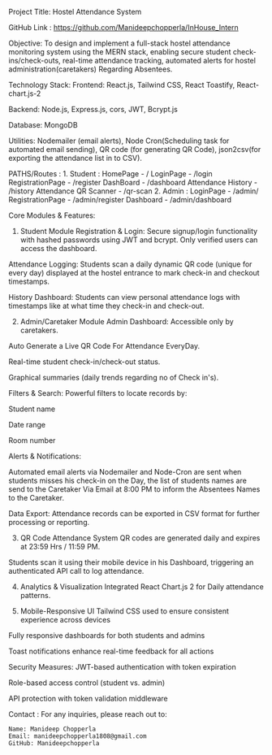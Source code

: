 Project Title:
Hostel Attendance System

GitHub Link : https://github.com/Manideepchopperla/InHouse_Intern

Objective:
To design and implement a full-stack hostel attendance monitoring system using the MERN stack, enabling secure student check-ins/check-outs, real-time attendance tracking, automated alerts for hostel administration(caretakers) Regarding Absentees.

Technology Stack:
Frontend: React.js, Tailwind CSS, React Toastify, React-chart.js-2

Backend: Node.js, Express.js, cors, JWT, Bcrypt.js

Database: MongoDB

Utilities: Nodemailer (email alerts), Node Cron(Scheduling task for automated email sending), QR code (for generating QR Code), json2csv(for exporting the attendance list in to CSV).

PATHS/Routes :
    1. Student : 
        HomePage - / 
        LoginPage - /login
        RegistrationPage - /register
        DashBoard - /dashboard
        Attendance History - /history
        Attendance QR Scanner - /qr-scan
    2. Admin : 
        LoginPage - /admin/
        RegistrationPage - /admin/register
        Dashboard - /admin/dashboard

Core Modules & Features:
1. Student Module
Registration & Login:
Secure signup/login functionality with hashed passwords using JWT and bcrypt. Only verified users can access the dashboard.

Attendance Logging:
Students scan a daily dynamic QR code (unique for every day) displayed at the hostel entrance to mark check-in and checkout timestamps.

History Dashboard:
Students can view personal attendance logs with timestamps like at what time they check-in and check-out.

2. Admin/Caretaker Module
Admin Dashboard:
Accessible only by caretakers.

Auto Generate a Live QR Code For Attendance EveryDay. 

Real-time student check-in/check-out status.

Graphical summaries (daily trends regarding no of Check in's).

Filters & Search:
Powerful filters to locate records by:

Student name 

Date range

Room number

Alerts & Notifications:

Automated email alerts via Nodemailer and Node-Cron are sent when students misses his check-in on the Day, the list of students names are send to the Caretaker Via Email at 8:00 PM to inform the Absentees Names to the Caretaker.


Data Export:
Attendance records can be exported in CSV format for further processing or reporting.

3. QR Code Attendance System
QR codes are generated daily and expires at 23:59 Hrs / 11:59 PM.

Students scan it using their mobile device in his Dashboard, triggering an authenticated API call to log attendance.

4. Analytics & Visualization
Integrated React Chart.js 2 for Daily attendance patterns.

5. Mobile-Responsive UI 
Tailwind CSS used to ensure consistent experience across devices

Fully responsive dashboards for both students and admins

Toast notifications enhance real-time feedback for all actions

Security Measures:
JWT-based authentication with token expiration

Role-based access control (student vs. admin)

API protection with token validation middleware

Contact :
    For any inquiries, please reach out to:

    Name: Manideep Chopperla
    Email: manideepchopperla1808@gmail.com
    GitHub: Manideepchopperla